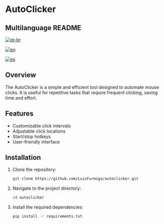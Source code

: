 # AutoClicker

## Multilanguage README
[![pt-br](https://img.shields.io/badge/lang-pt--br-green.svg)](https://github.com//README.md)

[![en](https://img.shields.io/badge/lang-en-red.svg)](https://github.com//README.us.md)

[![es](https://img.shields.io/badge/lang-es-yellow.svg)](https://github.com//README.es.md)

## Overview
The AutoClicker is a simple and efficient tool designed to automate mouse clicks. It is useful for repetitive tasks that require frequent clicking, saving time and effort.

## Features
- Customizable click intervals
- Adjustable click locations
- Start/stop hotkeys
- User-friendly interface

## Installation
1. Clone the repository:
    ```sh
    git clone https://github.com/LuisFurmiga/autoclicker.git
    ```
2. Navigate to the project directory:
    ```sh
    cd autoclicker
    ```
3. Install the required dependencies:
    ```sh
    pip install -r requirements.txt
    ```
